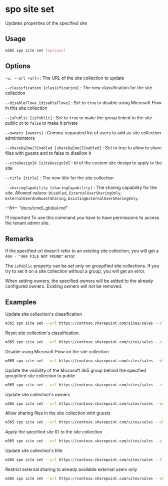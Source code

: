 # spo site set

Updates properties of the specified site

## Usage

```sh
m365 spo site set [options]
```

## Options

`-u, --url <url>`
: The URL of the site collection to update

`--classification [classification]`
: The new classification for the site collection

`--disableFlows [disableFlows]`
: Set to `true` to disable using Microsoft Flow in this site collection

`--isPublic [isPublic]`
: Set to `true` to make the group linked to the site public or to `false` to make it private

`--owners [owners]`
: Comma-separated list of users to add as site collection administrators

`--shareByEmailEnabled [shareByEmailEnabled]`
: Set to true to allow to share files with guests and to false to disallow it

`--siteDesignId [siteDesignId]`
: Id of the custom site design to apply to the site

`--title [title]`
: The new title for the site collection

`--sharingCapability [sharingCapability]`
: The sharing capability for the site. Allowed values:  `Disabled`, `ExternalUserSharingOnly`, `ExternalUserAndGuestSharing`, `ExistingExternalUserSharingOnly`.

--8<-- "docs/cmd/_global.md"

!!! important
    To use this command you have to have permissions to access the tenant admin site.

## Remarks

If the specified url doesn't refer to an existing site collection, you will get a `404 - "404 FILE NOT FOUND"` error.

The `isPublic` property can be set only on groupified site collections. If you try to set it on a site collection without a group, you will get an error.

When setting owners, the specified owners will be added to the already configured owners. Existing owners will not be removed.

## Examples

Update site collection's classification

```sh
m365 spo site set --url https://contoso.sharepoint.com/sites/sales --classification MBI
```

Reset site collection's classification.

```sh
m365 spo site set --url https://contoso.sharepoint.com/sites/sales --classification
```

Disable using Microsoft Flow on the site collection

```sh
m365 spo site set --url https://contoso.sharepoint.com/sites/sales --disableFlows true
```

Update the visibility of the Microsoft 365 group behind the specified groupified site collection to public

```sh
m365 spo site set --url https://contoso.sharepoint.com/sites/sales --isPublic true
```

Update site collection's owners

```sh
m365 spo site set --url https://contoso.sharepoint.com/sites/sales --owners "john@contoso.onmicrosoft.com,steve@contoso.onmicrosoft.com"
```

Allow sharing files in the site collection with guests

```sh
m365 spo site set --url https://contoso.sharepoint.com/sites/sales --shareByEmailEnabled true
```

Apply the specified site ID to the site collection

```sh
m365 spo site set --url https://contoso.sharepoint.com/sites/sales --siteDesignId "eb2f31da-9461-4fbf-9ea1-9959b134b89e"
```

Update site collection's title

```sh
m365 spo site set --url https://contoso.sharepoint.com/sites/sales --title "My new site"
```

Restrict external sharing to already available external users only

```sh
m365 spo site set --url https://contoso.sharepoint.com/sites/sales --sharingCapability ExistingExternalUserSharingOnly
```
